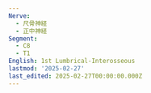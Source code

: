 ```yaml
---
Nerve:
  - 尺骨神経
  - 正中神経
Segment:
  - C8
  - T1
English: 1st Lumbrical-Interosseous
lastmod: '2025-02-27'
last_edited: 2025-02-27T00:00:00.000Z
---
```



